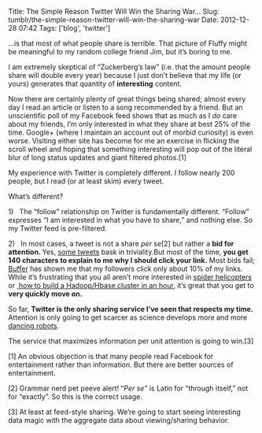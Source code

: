 Title: The Simple Reason Twitter Will Win the Sharing War…
Slug: tumblr/the-simple-reason-twitter-will-win-the-sharing-war
Date: 2012-12-28 07:42
Tags: ['blog', 'twitter']

<p><p class="MsoNormal">…is that most of what people share is terrible. That picture of Fluffy might be meaningful to my random college friend Jim, but it’s boring to me. </p>
<p class="MsoNormal">I am extremely skeptical of “Zuckerberg’s law” (i.e. that the amount people share will double every year) because I just don’t believe that my life (or yours) generates that quantity of <strong>interesting</strong> content.</p>
<p class="MsoNormal">Now there are certainly plenty of great things being shared; almost every day I read an article or listen to a song recommended by a friend. But an unscientific poll of my Facebook feed shows that as much as I <em>do </em>care about my friends, I’m only interested in what they share at best 25% of the time. Google+ (where I maintain an account out of morbid curiosity) is even worse. Visiting either site has become for me an exercise in flicking the scroll wheel and hoping that something interesting will pop out of the literal blur of long status updates and giant filtered photos.[1]</p>
<p class="MsoNormal">My experience with Twitter is completely different. I follow nearly 200 people, but I read (or at least skim) every tweet.</p>
<p class="MsoNormal">What’s different?</p>
<p class="MsoListParagraphCxSpFirst"><!--[if !supportLists]-->1)<span>   </span><!--[endif]-->The “follow” relationship on Twitter is fundamentally different. “Follow” expresses “I am interested in what you have to share,” and nothing else. So my Twitter feed is pre-filtered. </p>
<p class="MsoListParagraphCxSpLast"><!--[if !supportLists]-->2)<span>   </span><!--[endif]-->In most cases, a tweet is not a share <em>per se</em>[2] but rather a <strong>bid for attention. </strong>Yes, <a href="https://twitter.com/rogueleaderr/status/283726869348618240" target="_blank">some tweets</a> bask in triviality.But most of the time, <strong>you get 140 characters to explain to me why I should click your link.</strong> Most bids fail; <a href="https://bufferapp.com/app/profile/50cb634acdc075dc74000004/buffer" target="_blank">Buffer</a> has shown me that my followers click only about 10% of my links. While it’s frustrating that you all aren’t more interested in <a href="http://gizmodo.com/5970492/merging-hexapod-bots-and-flying-quadrotors-is-humanitys-biggest-mistake" target="_blank">spider helicopters</a> or <a href="http://rogueleaderr.tumblr.com/post/32768181371/set-up-and-run-a-fully-distributed-hadoop-hbase-cluster" target="_blank"> how to build a Hadoop/Hbase cluster in an hour</a>, it’s great that you get to <strong>very quickly move on.</strong></p>
<p class="MsoNormal">So far, <strong>Twitter is the only sharing service I’ve seen that respects my time.</strong> Attention is only going to get scarcer as science develops more and more <a href="http://www.youtube.com/watch?v=E7TibP-aAzk" target="_blank">dancing robots</a>.</p>
<p class="MsoNormal">The service that maximizes information per unit attention is going to win.[3]</p>




<p class="MsoNormal">[1] An obvious objection is that many people read Facebook for entertainment rather than information. But there are better sources of entertainment.</p>
<p class="MsoNormal">[2] Grammar nerd pet peeve alert! “<em>Per se” </em>is Latin for “through itself,” not for “exactly”. So this is the correct usage.</p>
<p class="MsoNormal">[3] At least at feed-style sharing. We’re going to start seeing interesting data magic with the aggregate data about viewing/sharing behavior.</p>
<!--EndFragment--></p>
